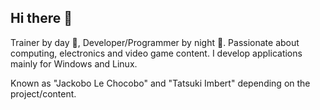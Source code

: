 ## Hi there 👋

Trainer by day 🌇, Developer/Programmer by night 🌆. Passionate about computing, electronics and video game content. I develop applications mainly for Windows and Linux.

Known as "Jackobo Le Chocobo" and "Tatsuki Imbert" depending on the project/content.

<!--
**JackoboLeChocobo/JackoboLeChocobo** is a ✨ _special_ ✨ repository because its `README.md` (this file) appears on your GitHub profile.

Here are some ideas to get you started:

- 🔭 I’m currently working on ...
- 🌱 I’m currently learning ...
- 👯 I’m looking to collaborate on ...
- 🤔 I’m looking for help with ...
- 💬 Ask me about ...
- 📫 How to reach me: ...
- 😄 Pronouns: ...
- ⚡ Fun fact: ...
-->
